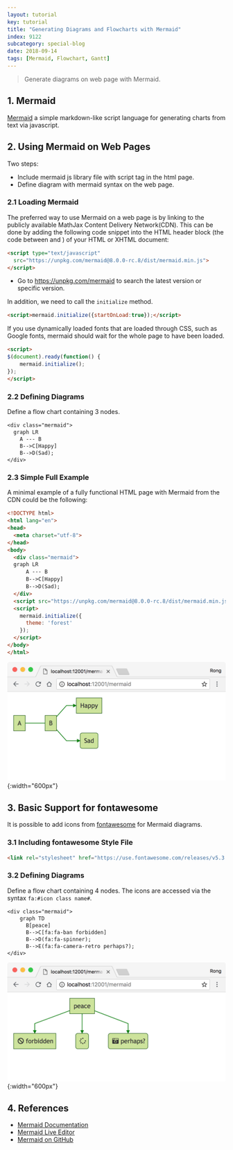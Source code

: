 ```yaml
---
layout: tutorial
key: tutorial
title: "Generating Diagrams and Flowcharts with Mermaid"
index: 9122
subcategory: special-blog
date: 2018-09-14
tags: [Mermaid, Flowchart, Gantt]
---
```


> Generate diagrams on web page with Mermaid.

## 1. Mermaid
[Mermaid](https://mermaidjs.github.io/) a simple markdown-like script language for generating charts from text via javascript.

## 2. Using Mermaid on Web Pages
Two steps:
* Include mermaid js library file with script tag in the html page.
* Define diagram with mermaid syntax on the web page.

### 2.1 Loading Mermaid
The preferred way to use Mermaid on a web page is by linking to the publicly available MathJax Content Delivery Network(CDN). This can be done by adding the following code snippet into the HTML header block (the code between <head> and </head>) of your HTML or XHTML document:
```html
<script type="text/javascript"
  src="https://unpkg.com/mermaid@8.0.0-rc.8/dist/mermaid.min.js">
</script>
```
* Go to https://unpkg.com/mermaid to search the latest version or specific version.

In addition, we need to call the `initialize` method.
```html
<script>mermaid.initialize({startOnLoad:true});</script>
```
If you use dynamically loaded fonts that are loaded through CSS, such as Google fonts, mermaid should wait for the whole page to have been loaded.
```html
<script>
$(document).ready(function() {
    mermaid.initialize();
});
</script>
```

### 2.2 Defining Diagrams
Define a flow chart containing 3 nodes.
```mermaid
<div class="mermaid">
  graph LR
    A --- B
    B-->C[Happy]
    B-->D(Sad);
</div>
```
### 2.3 Simple Full Example
 A minimal example of a fully functional HTML page with Mermaid from the CDN could be the following:
```html
<!DOCTYPE html>
<html lang="en">
<head>
  <meta charset="utf-8">
</head>
<body>
  <div class="mermaid">
  graph LR
      A --- B
      B-->C[Happy]
      B-->D(Sad);
  </div>
  <script src="https://unpkg.com/mermaid@8.0.0-rc.8/dist/mermaid.min.js"></script>
  <script>
    mermaid.initialize({
      theme: 'forest'
    });
  </script>
</body>
</html>
```
![image](/assets/images/blog/2018-09-14/firstsample.png){:width="600px"}

## 3. Basic Support for fontawesome
It is possible to add icons from [fontawesome](https://fontawesome.com/) for Mermaid diagrams.
### 3.1 Including fontawesome Style File
```html
<link rel="stylesheet" href="https://use.fontawesome.com/releases/v5.3.1/css/all.css" crossorigin="anonymous">
```
### 3.2 Defining Diagrams
Define a flow chart containing 4 nodes. The icons are accessed via the syntax `fa:#icon class name#`.
```mermaid
<div class="mermaid">
    graph TD
      B[peace]
      B-->C[fa:fa-ban forbidden]
      B-->D(fa:fa-spinner);
      B-->E(fa:fa-camera-retro perhaps?);
</div>
```
![image](/assets/images/blog/2018-09-14/icon_supported.png){:width="600px"}

## 4. References
* [Mermaid Documentation](https://mermaidjs.github.io/)
* [Mermaid Live Editor](https://mermaidjs.github.io/mermaid-live-editor/)
* [Mermaid on GitHub](https://github.com/knsv/mermaid)
